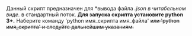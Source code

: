 Данный скрипт предназначен для *вывода файла *.json в читабельном виде.* в стандартный поток.
**Для запуска скрипта установите python 3+.**
Наберите команду 'python имя_скрипта имя_файла' ~~или 'python имя_скрипта' и следуйте дальнейшим указаниям.~~
